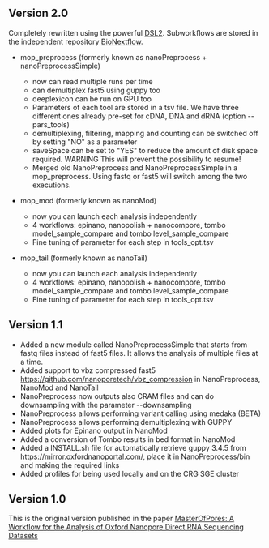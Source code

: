 ## Version 2.0
Completely rewritten using the powerful [DSL2](https://www.nextflow.io/docs/latest/dsl2.html).
Subworkflows are stored in the independent repository [BioNextflow](https://github.com/biocorecrg/BioNextflow).

* mop_preprocess (formerly known as nanoPreprocess + nanoPreprocessSimple)
  * now can read multiple runs per time
  * can demultiplex fast5 using guppy too
  * deeplexicon can be run on GPU too
  * Parameters of each tool are stored in a tsv file. We have three different ones already pre-set for cDNA, DNA and dRNA (option --pars_tools)
  * demultiplexing, filtering, mapping and counting can be switched off by setting "NO" as a parameter
  * saveSpace can be set to "YES" to reduce the amount of disk space required. WARNING This will prevent the possibility to resume!
  * Merged old NanoPreprocess and NanoPreprocessSimple in a mop_preprocess. Using fastq or fast5 will switch among the two executions.

* mop_mod (formerly known as nanoMod)
  * now you can launch each analysis independently
  * 4 workflows: epinano, nanopolish + nanocompore, tombo model_sample_compare and tombo level_sample_compare 
  * Fine tuning of parameter for each step in tools_opt.tsv

* mop_tail (formerly known as nanoTail)
  * now you can launch each analysis independently
  * 4 workflows: epinano, nanopolish + nanocompore, tombo model_sample_compare and tombo level_sample_compare 
  * Fine tuning of parameter for each step in tools_opt.tsv
 

## Version 1.1
* Added a new module called NanoPreprocessSimple that starts from fastq files instead of fast5 files. It allows the analysis of multiple files at a time.
* Added support to vbz compressed fast5 https://github.com/nanoporetech/vbz_compression in NanoPreprocess, NanoMod and NanoTail
* NanoPreprocess now outputs also CRAM files and can do downsampling with the parameter --downsampling
* NanoPreprocess allows performing variant calling using medaka (BETA)
* NanoPreprocess allows performing demultiplexing with GUPPY
* Added plots for Epinano output in NanoMod
* Added a conversion of Tombo results in bed format in NanoMod
* Added a INSTALL.sh file for automatically retrieve guppy 3.4.5 from https://mirror.oxfordnanoportal.com/, place it in NanoPreprocess/bin and making the required links
* Added profiles for being used locally and on the CRG SGE cluster


## Version 1.0
This is the original version published in the paper [MasterOfPores: A Workflow for the Analysis of Oxford Nanopore Direct RNA Sequencing Datasets](https://www.frontiersin.org/articles/10.3389/fgene.2020.00211/full)
